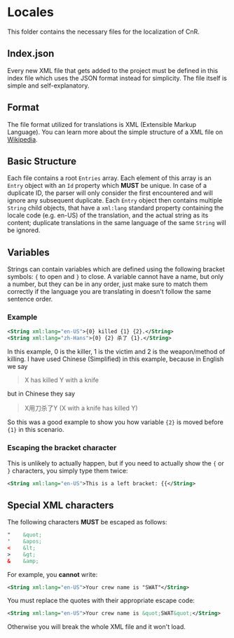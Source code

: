 # Locales
This folder contains the necessary files for the localization of CnR.

## Index.json
Every new XML file that gets added to the project must be defined in this index file which uses the JSON format instead for simplicity. The file itself is simple and self-explanatory.

## Format
The file format utilized for translations is XML (Extensible Markup Language). You can learn more about the simple structure of a XML file on [Wikipedia](https://en.wikipedia.org/wiki/XML).

## Basic Structure
Each file contains a root `Entries` array. Each element of this array is an `Entry` object with an `Id` property which <b>MUST</b> be unique. In case of a duplicate ID, the parser will only consider the first encountered and will ignore any subsequent duplicate. Each `Entry` object then contains multiple `String` child objects, that have a `xml:lang` standard property containing the locale code (e.g. en-US) of the translation, and the actual string as its content; duplicate translations in the same language of the same `String` will be ignored. 

## Variables
Strings can contain variables which are defined using the following bracket symbols: `{` to open and `}` to close. A variable cannot have a name, but only a number, but they can be in any order, just make sure to match them correctly if the language you are translating in doesn't follow the same sentence order.

### Example
```xml
<String xml:lang="en-US">{0} killed {1} {2}.</String>
<String xml:lang="zh-Hans">{0} {2} 杀了 {1}.</String>
```

In this example, 0 is the killer, 1 is the victim and 2 is the weapon/method of killing. I have used Chinese (Simplified) in this example, because in English we say
> X has killed Y with a knife

but in Chinese they say 
> X用刀杀了Y (X with a knife has killed Y)

So this was a good example to show you how variable `{2}` is moved before `{1}` in this scenario.

### Escaping the bracket character
This is unlikely to actually happen, but if you need to actually show the `{` or `}` characters, you simply type them twice:
```xml
<String xml:lang="en-US">This is a left bracket: {{</String>
```

## Special XML characters
The following characters <b>MUST</b> be escaped as follows:
```xml
"    &quot;
'    &apos;
<    &lt;
>    &gt;
&    &amp;
```

For example, you <b>cannot</b> write:
```xml
<String xml:lang="en-US">Your crew name is "SWAT"</String>
```
You must replace the quotes with their appropriate escape code:
```xml
<String xml:lang="en-US">Your crew name is &quot;SWAT&quot;</String>
```

Otherwise you will break the whole XML file and it won't load.

